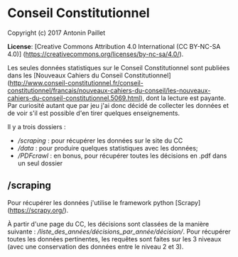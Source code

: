 Conseil Constitutionnel
=============================

Copyright (c) 2017 Antonin Paillet

**License**: [Creative Commons Attribution 4.0 International (CC BY-NC-SA 4.0)]
(https://creativecommons.org/licenses/by-nc-sa/4.0/).  

Les seules données statistiques sur le Conseil Constitutionnel sont publiées dans les [Nouveaux Cahiers du Conseil Constitutionnel] 
(http://www.conseil-constitutionnel.fr/conseil-constitutionnel/francais/nouveaux-cahiers-du-conseil/les-nouveaux-cahiers-du-conseil-constitutionnel.5069.html),
dont la lecture est payante. Par curiosité autant que par jeu j'ai donc décidé de collecter les données et de voir s'il est possible d'en tirer quelques enseignements. 

Il y a trois dossiers : 
* */scraping* : pour récupérer les données sur le site du CC
* */data* : pour produire quelques statistiques avec les données;
* */PDFcrawl* : en bonus, pour récupérer toutes les décisions en .pdf dans un seul dossier

## /scraping

Pour récupérer les données j'utilise le framework python [Scrapy] (https://scrapy.org/).

À partir d'une page du CC, les décisions sont classées de la manière suivante : */liste_des_années/décisions_par_année/décision/*. 
Pour récupérer toutes les données pertinentes, les requêtes sont faites sur les 3 niveaux (avec une conservation des données entre le niveau 2 et 3).

